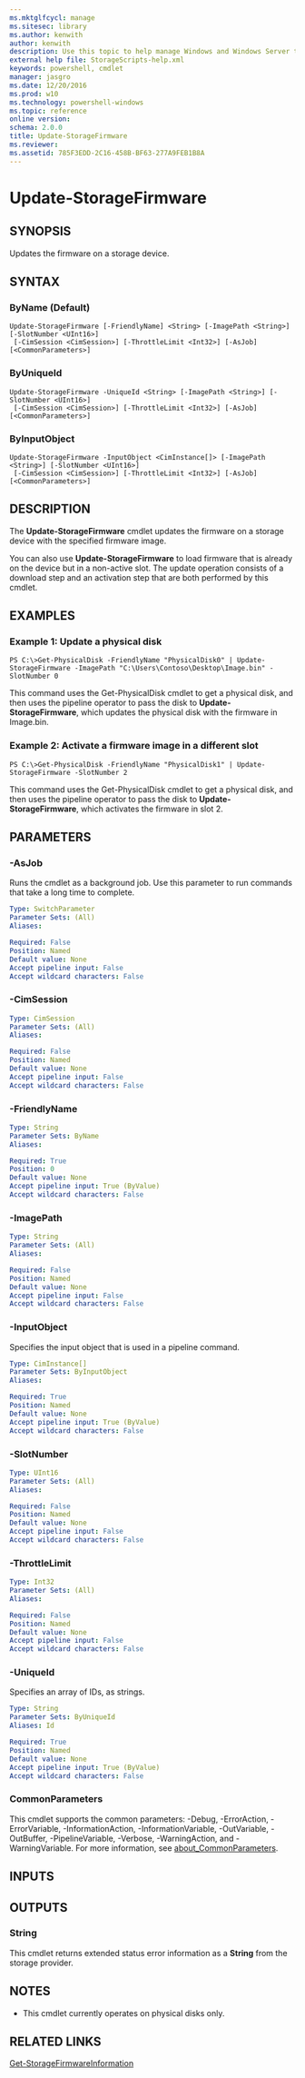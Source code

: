 ```yaml
---
ms.mktglfcycl: manage
ms.sitesec: library
ms.author: kenwith
author: kenwith
description: Use this topic to help manage Windows and Windows Server technologies with Windows PowerShell.
external help file: StorageScripts-help.xml
keywords: powershell, cmdlet
manager: jasgro
ms.date: 12/20/2016
ms.prod: w10
ms.technology: powershell-windows
ms.topic: reference
online version: 
schema: 2.0.0
title: Update-StorageFirmware
ms.reviewer:
ms.assetid: 785F3EDD-2C16-458B-BF63-277A9FEB1B8A
---
```


# Update-StorageFirmware

## SYNOPSIS
Updates the firmware on a storage device.

## SYNTAX

### ByName (Default)
```
Update-StorageFirmware [-FriendlyName] <String> [-ImagePath <String>] [-SlotNumber <UInt16>]
 [-CimSession <CimSession>] [-ThrottleLimit <Int32>] [-AsJob] [<CommonParameters>]
```

### ByUniqueId
```
Update-StorageFirmware -UniqueId <String> [-ImagePath <String>] [-SlotNumber <UInt16>]
 [-CimSession <CimSession>] [-ThrottleLimit <Int32>] [-AsJob] [<CommonParameters>]
```

### ByInputObject
```
Update-StorageFirmware -InputObject <CimInstance[]> [-ImagePath <String>] [-SlotNumber <UInt16>]
 [-CimSession <CimSession>] [-ThrottleLimit <Int32>] [-AsJob] [<CommonParameters>]
```

## DESCRIPTION
The **Update-StorageFirmware** cmdlet updates the firmware on a storage device with the specified firmware image.

You can also use **Update-StorageFirmware** to load firmware that is already on the device but in a non-active slot.
The update operation consists of a download step and an activation step that are both performed by this cmdlet.

## EXAMPLES

### Example 1: Update a physical disk
```
PS C:\>Get-PhysicalDisk -FriendlyName "PhysicalDisk0" | Update-StorageFirmware -ImagePath "C:\Users\Contoso\Desktop\Image.bin" -SlotNumber 0
```

This command uses the Get-PhysicalDisk cmdlet to get a physical disk, and then uses the pipeline operator to pass the disk to **Update-StorageFirmware**, which updates the physical disk with the firmware in Image.bin.

### Example 2: Activate a firmware image in a different slot
```
PS C:\>Get-PhysicalDisk -FriendlyName "PhysicalDisk1" | Update-StorageFirmware -SlotNumber 2
```

This command uses the Get-PhysicalDisk cmdlet to get a physical disk, and then uses the pipeline operator to pass the disk to **Update-StorageFirmware**, which activates the firmware in slot 2.

## PARAMETERS

### -AsJob
Runs the cmdlet as a background job. Use this parameter to run commands that take a long time to complete.

```yaml
Type: SwitchParameter
Parameter Sets: (All)
Aliases: 

Required: False
Position: Named
Default value: None
Accept pipeline input: False
Accept wildcard characters: False
```

### -CimSession

```yaml
Type: CimSession
Parameter Sets: (All)
Aliases: 

Required: False
Position: Named
Default value: None
Accept pipeline input: False
Accept wildcard characters: False
```

### -FriendlyName

```yaml
Type: String
Parameter Sets: ByName
Aliases: 

Required: True
Position: 0
Default value: None
Accept pipeline input: True (ByValue)
Accept wildcard characters: False
```

### -ImagePath

```yaml
Type: String
Parameter Sets: (All)
Aliases: 

Required: False
Position: Named
Default value: None
Accept pipeline input: False
Accept wildcard characters: False
```

### -InputObject
Specifies the input object that is used in a pipeline command.

```yaml
Type: CimInstance[]
Parameter Sets: ByInputObject
Aliases: 

Required: True
Position: Named
Default value: None
Accept pipeline input: True (ByValue)
Accept wildcard characters: False
```

### -SlotNumber

```yaml
Type: UInt16
Parameter Sets: (All)
Aliases: 

Required: False
Position: Named
Default value: None
Accept pipeline input: False
Accept wildcard characters: False
```

### -ThrottleLimit

```yaml
Type: Int32
Parameter Sets: (All)
Aliases: 

Required: False
Position: Named
Default value: None
Accept pipeline input: False
Accept wildcard characters: False
```

### -UniqueId
Specifies an array of IDs, as strings.

```yaml
Type: String
Parameter Sets: ByUniqueId
Aliases: Id

Required: True
Position: Named
Default value: None
Accept pipeline input: True (ByValue)
Accept wildcard characters: False
```

### CommonParameters
This cmdlet supports the common parameters: -Debug, -ErrorAction, -ErrorVariable, -InformationAction, -InformationVariable, -OutVariable, -OutBuffer, -PipelineVariable, -Verbose, -WarningAction, and -WarningVariable. For more information, see [about_CommonParameters](http://go.microsoft.com/fwlink/?LinkID=113216).

## INPUTS

## OUTPUTS

### String
This cmdlet returns extended status error information as a **String** from the storage provider.

## NOTES
* This cmdlet  currently operates on physical disks only.

## RELATED LINKS

[Get-StorageFirmwareInformation](./Get-StorageFirmwareInformation.md)
